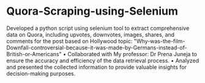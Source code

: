 # Quora-Scraping-using-Selenium
 Developed a python script using selenium tool to extract comprehensive data on Quora, including upvotes, downvotes, images, shares, and comments for the post based on Hollywood topic: "Why-was-the-film-Downfall-controversial-because-it-was-made-by-Germans-instead-of-British-or-Americans"
• Collaborated with My professor: Dr Prena Juneja to ensure the accuracy and efficiency of the data retrieval process.
• Analyzed and presented the collected information to provide valuable insights for decision-making purposes.
